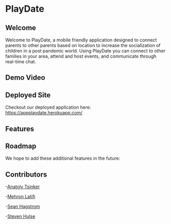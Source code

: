 # PlayDate

## Welcome

Welcome to PlayDate, a mobile friendly application designed to connect parents to other parents based on location to increase the socialization of children in a post pandemic world. Using PlayDate you can connect to other families in your area, attend and host events, and communicate through real-time chat.

## Demo Video

<!-- Insert Video Here -->

## Deployed Site

Checkout our deployed application here: https://appplaydate.herokuapp.com/

## Features

<!-- Insert Features Overview Here -->

## Roadmap

We hope to add these additional features in the future:

## Contributors

-[Anatoly Tsinker](https://github.com/DN92)

-[Mehron Latifi](https://github.com/MehronS)

-[Sean Hagstrom](https://github.com/seanhagstrom)

-[Steven Hulse](https://github.com/Stevenhulse14)
